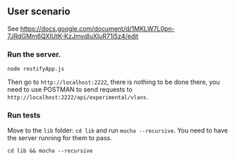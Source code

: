 ## User scenario

See https://docs.google.com/document/d/1MKLW7L0pn-7JRdGMm6QXIUtK-KzJmvdIuXIuR71i5z4/edit

### Run the server.
`node restifyApp.js`

Then go to `http://localhost:2222`, there is nothing to be done there, you need to use POSTMAN to send requests to `http://localhost:2222/api/experimental/vlans`.

### Run tests

Move to the `lib` folder: `cd lib` and run `mocha --recursive`. You need to have the server running for them to pass.

`cd lib && mocha --recursive`